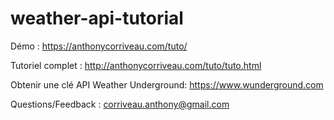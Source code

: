 # weather-api-tutorial

Démo : https://anthonycorriveau.com/tuto/

Tutoriel complet : http://anthonycorriveau.com/tuto/tuto.html

Obtenir une clé API Weather Underground: https://www.wunderground.com

Questions/Feedback : corriveau.anthony@gmail.com
